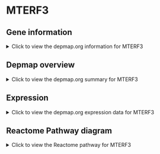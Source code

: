 <h1>MTERF3</h1>

<h2>Gene information</h2>
<details>
  <summary>Click to view the depmap.org information for MTERF3</summary>
  <p><a href="https://depmap.org/portal/gene/MTERF3?tab=about" target="_BLANK">Open page in a new tab...</a></p>
  <iframe src="https://depmap.org/portal/gene/MTERF3?tab=about" style="border:none;width:100%;height:800px"></iframe>
</details>

<h2>Depmap overview</h2>
<details>
  <summary>Click to view the depmap.org summary for MTERF3</summary>
  <p><a href="https://depmap.org/portal/gene/MTERF3?tab=overview" target="_BLANK">Open page in a new tab...</a></p>
  <iframe src="https://depmap.org/portal/gene/MTERF3?tab=overview" style="border:none;width:100%;height:800px"></iframe>
</details>

<h2>Expression</h2>
<details>
  <summary>Click to view the depmap.org expression data for MTERF3</summary>
  <p><a href="https://depmap.org/portal/gene/MTERF3?tab=characterization" target="_BLANK">Open page in a new tab...</a></p>
  <iframe src="https://depmap.org/portal/gene/MTERF3?tab=characterization" style="border:none;width:100%;height:800px"></iframe>
</details>



<h2>Reactome Pathway diagram</h2>
<details>
  <summary>Click to view the Reactome pathway for MTERF3</summary>
  <p><a href="https://reactome.org/PathwayBrowser/#/R-HSA-5205685" target="_BLANK">Open page in a new tab...</a></p>
  <p>Pink/Parkin Mediated Mitophagy</p>
<iframe src="https://reactome.org/PathwayBrowser/#/R-HSA-5205685" style="border:none;width:100%;height:800px"></iframe>
</details>




